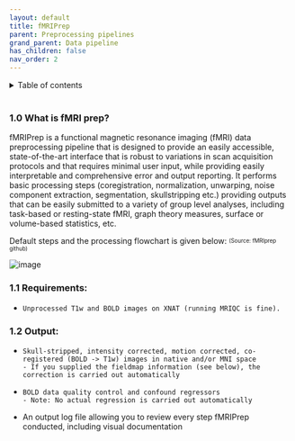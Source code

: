 ```yaml
---
layout: default
title: fMRIPrep
parent: Preprocessing pipelines
grand_parent: Data pipeline
has_children: false
nav_order: 2
---
```



<details markdown="block">
  <summary>
    Table of contents
  </summary>
  {: .text-delta }
1. TOC
{:toc}
</details>

<br/>	


### 1.0 What is fMRI prep?
fMRIPrep is a functional magnetic resonance imaging (fMRI) data preprocessing pipeline that is designed to provide an easily accessible, state-of-the-art interface that is robust to variations in scan acquisition protocols and that requires minimal user input, while providing easily interpretable and comprehensive error and output reporting. It performs basic processing steps (coregistration, normalization, unwarping, noise component extraction, segmentation, skullstripping etc.) providing outputs that can be easily submitted to a variety of group level analyses, including task-based or resting-state fMRI, graph theory measures, surface or volume-based statistics, etc.

Default steps and the processing flowchart is given below: <sup><sub>(Source: fMRIprep github)</sub></sup>

![image](https://user-images.githubusercontent.com/40626584/215732715-49fd209d-f29d-4b40-b4b1-2644027921f0.png)

### 1.1 Requirements:
-     Unprocessed T1w and BOLD images on XNAT (running MRIQC is fine).

### 1.2 Output:
-     Skull-stripped, intensity corrected, motion corrected, co-registered (BOLD -> T1w) images in native and/or MNI space 
      - If you supplied the fieldmap information (see below), the correction is carried out automatically 
-     BOLD data quality control and confound regressors 
      - Note: No actual regression is carried out automatically 
- An output log file allowing you to review every step fMRIPrep conducted, including visual documentation 
